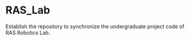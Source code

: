 # RAS_Lab
Establish the repository to synchronize the undergraduate project code of RAS Robotics Lab.
